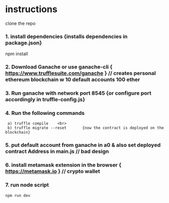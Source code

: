 #  instructions

clone the repo
###  1. install dependencies  {installs dependencies in package.json}
   npm install

### 2. Download Ganache or use ganache-cli { https://www.trufflesuite.com/ganache }  // creates personal ethereum       blockchain w 10 default accounts 100 ether  

###  3. Run ganache with network port 8545  {or configure port accordingly in truffle-config.js}

###  4. Run the following commands <br>
     a) truffle compile    <br>
     b) truffle migrate --reset       {now the contract is deployed on the blockchain}


###  5. put default account from ganache in a0 & also set deployed contract Address in main.js // bad design

###  6. install metamask extension in the browser { https://metamask.io }   // crypto wallet

###  7. run node script
    npm run dev
